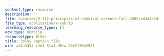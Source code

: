 ```yaml
---
content_type: resource
description: ''
file: /courses/5-112-principles-of-chemical-science-fall-2005/ad4a3434c1d361a1d5fa82e2f56b2581_tbWuyysnj9U.srt
file_type: application/x-subrip
learning_resource_types: []
ocw_type: OCWFile
resourcetype: Other
title: 3play caption file
uid: ad4a3434-c1d3-61a1-d5fa-82e2f56b2581
---
```

